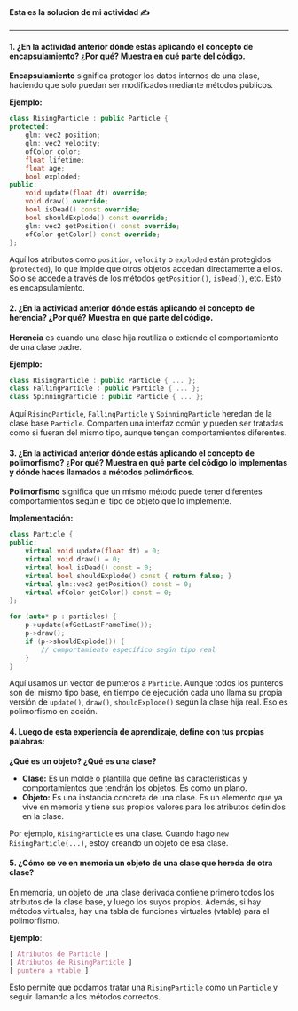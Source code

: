#### Esta es la solucion de mi actividad ✍️
---

#### **1. ¿En la actividad anterior dónde estás aplicando el concepto de encapsulamiento? ¿Por qué? Muestra en qué parte del código.**

**Encapsulamiento** significa proteger los datos internos de una clase, haciendo que solo puedan ser modificados mediante métodos públicos.

**Ejemplo:**

```cpp
class RisingParticle : public Particle {
protected:
    glm::vec2 position;
    glm::vec2 velocity;
    ofColor color;
    float lifetime;
    float age;
    bool exploded;
public:
    void update(float dt) override;
    void draw() override;
    bool isDead() const override;
    bool shouldExplode() const override;
    glm::vec2 getPosition() const override;
    ofColor getColor() const override;
};
```
Aquí los atributos como `position`, `velocity` o `exploded` están protegidos (`protected`), lo que impide que otros objetos accedan directamente a ellos. Solo se accede a través de los métodos `getPosition()`, `isDead()`, etc. Esto es encapsulamiento.

#### **2. ¿En la actividad anterior dónde estás aplicando el concepto de herencia? ¿Por qué? Muestra en qué parte del código.**

**Herencia** es cuando una clase hija reutiliza o extiende el comportamiento de una clase padre.

**Ejemplo:**
```cpp
class RisingParticle : public Particle { ... };
class FallingParticle : public Particle { ... };
class SpinningParticle : public Particle { ... };
```
Aquí `RisingParticle`, `FallingParticle` y `SpinningParticle` heredan de la clase base `Particle`. Comparten una interfaz común y pueden ser tratadas como si fueran del mismo tipo, aunque tengan comportamientos diferentes.

#### **3. ¿En la actividad anterior dónde estás aplicando el concepto de polimorfismo? ¿Por qué? Muestra en qué parte del código lo implementas y dónde haces llamados a métodos polimórficos.**
**Polimorfismo** significa que un mismo método puede tener diferentes comportamientos según el tipo de objeto que lo implemente.

**Implementación:**
```cpp
class Particle {
public:
    virtual void update(float dt) = 0;
    virtual void draw() = 0;
    virtual bool isDead() const = 0;
    virtual bool shouldExplode() const { return false; }
    virtual glm::vec2 getPosition() const = 0;
    virtual ofColor getColor() const = 0;
};
```

```cpp
for (auto* p : particles) {
    p->update(ofGetLastFrameTime());
    p->draw();
    if (p->shouldExplode()) {
        // comportamiento específico según tipo real
    }
}
```
Aquí usamos un vector de punteros a `Particle`. Aunque todos los punteros son del mismo tipo base, en tiempo de ejecución cada uno llama su propia versión de `update()`, `draw()`, `shouldExplode()` según la clase hija real. Eso es polimorfismo en acción.

#### **4. Luego de esta experiencia de aprendizaje, define con tus propias palabras:**

**¿Qué es un objeto? ¿Qué es una clase?**

- **Clase:** Es un molde o plantilla que define las características y comportamientos que tendrán los objetos. Es como un plano.
- **Objeto:** Es una instancia concreta de una clase. Es un elemento que ya vive en memoria y tiene sus propios valores para los atributos definidos en la clase.

Por ejemplo, `RisingParticle` es una clase. Cuando hago `new RisingParticle(...)`, estoy creando un objeto de esa clase.

#### **5. ¿Cómo se ve en memoria un objeto de una clase que hereda de otra clase?**

En memoria, un objeto de una clase derivada contiene primero todos los atributos de la clase base, y luego los suyos propios. Además, si hay métodos virtuales, hay una tabla de funciones virtuales (vtable) para el polimorfismo.

**Ejemplo**:

```css
[ Atributos de Particle ]
[ Atributos de RisingParticle ]
[ puntero a vtable ]
```
Esto permite que podamos tratar una `RisingParticle` como un `Particle` y seguir llamando a los métodos correctos.